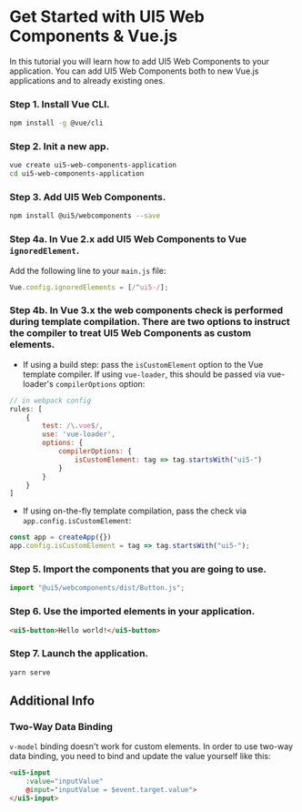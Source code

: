 # Get Started with UI5 Web Components & Vue.js

In this tutorial you will learn how to add UI5 Web Components to your application. You can add UI5 Web Components both to new Vue.js applications and to already existing ones.

### Step 1. Install Vue CLI.

```bash
npm install -g @vue/cli
```

### Step 2. Init a new app.

```bash
vue create ui5-web-components-application
cd ui5-web-components-application
```

### Step 3. Add UI5 Web Components.

```bash
npm install @ui5/webcomponents --save
```

### Step 4a. In Vue 2.x add UI5 Web Components to Vue `ignoredElement`.

Add the following line to your ```main.js``` file:

```js
Vue.config.ignoredElements = [/^ui5-/];
```

### Step 4b. In Vue 3.x the web components check is performed during template compilation. There are two options to instruct the compiler to treat UI5 Web Components as custom elements.

- If using a build step: pass the `isCustomElement` option to the Vue template compiler. If using `vue-loader`, this should be passed via vue-loader's `compilerOptions` option:

```js
// in webpack config
rules: [
	{
		test: /\.vue$/,
		use: 'vue-loader',
		options: {
			compilerOptions: {
				isCustomElement: tag => tag.startsWith("ui5-")
			}
		}
	}
]
```

- If using on-the-fly template compilation, pass the check via `app.config.isCustomElement`:

```js
const app = createApp({})
app.config.isCustomElement = tag => tag.startsWith("ui5-");
```
### Step 5. Import the components that you are going to use.

```js
import "@ui5/webcomponents/dist/Button.js";
```

### Step 6. Use the imported elements in your application.

```html
<ui5-button>Hello world!</ui5-button>
```

### Step 7. Launch the application.

```bash
yarn serve
```

## Additional Info

### Two-Way Data Binding

`v-model` binding doesn't work for custom elements. In order to use two-way data binding, you need to bind and update the value yourself like this:

```html
<ui5-input
	:value="inputValue"
	@input="inputValue = $event.target.value">
</ui5-input>
```
